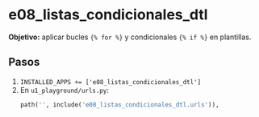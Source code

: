 # e08_listas_condicionales_dtl
**Objetivo:** aplicar bucles `{% for %}` y condicionales `{% if %}` en plantillas.

## Pasos
1) `INSTALLED_APPS += ['e08_listas_condicionales_dtl']`
2) En `u1_playground/urls.py`:
   ```python
   path('', include('e08_listas_condicionales_dtl.urls')),